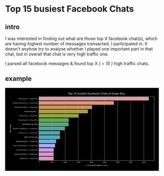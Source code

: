 # Top 15 busiest Facebook Chats

## intro

I was interested in finding out what are those top X facebook chat(s), which are having highest number of messages transacted, I participated in. It doesn't anyhow try to analyse whether I played one important part in that chat, but in overall that chat is very high traffic one.

I parsed all facebook messages & found top X _( = 15 )_ high traffic chats.

## example

![top15FacebookChatsWithMostMessagesAnjan_Roy](../plots/top15FacebookChatsWithMostMessagesAnjan_Roy.svg)
